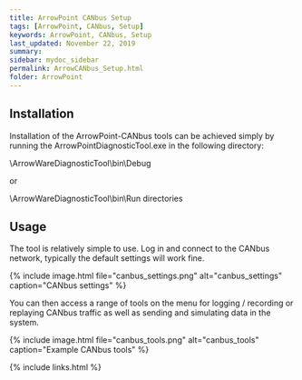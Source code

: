 ```yaml
---
title: ArrowPoint CANbus Setup
tags: [ArrowPoint, CANbus, Setup]
keywords: ArrowPoint, CANbus, Setup
last_updated: November 22, 2019
summary: 
sidebar: mydoc_sidebar
permalink: ArrowCANbus_Setup.html
folder: ArrowPoint
---
```

## Installation
Installation of the ArrowPoint-CANbus tools can be achieved simply by running the ArrowPointDiagnosticTool.exe in the following directory: 

\ArrowWareDiagnosticTool\bin\Debug 

or 

\ArrowWareDiagnosticTool\bin\Run directories

## Usage
The tool is relatively simple to use. Log in and connect to the CANbus network, typically the default settings will work fine.

{% include image.html file="canbus_settings.png" alt="canbus_settings" caption="CANbus settings" %}


You can then access a range of tools on the menu for logging / recording or replaying CANbus traffic as well as sending and simulating data in the system.

{% include image.html file="canbus_tools.png" alt="canbus_tools" caption="Example CANbus tools" %}

{% include links.html %}